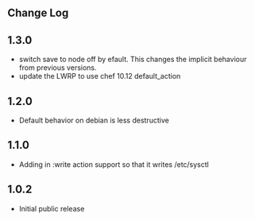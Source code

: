 Change Log
----------
## 1.3.0
* switch save to node off by efault. This changes the implicit behaviour from previous versions. 
* update the LWRP to use chef 10.12 default_action

## 1.2.0 
* Default behavior on debian is less destructive
## 1.1.0  
* Adding in :write action support so that it writes /etc/sysctl
## 1.0.2  
* Initial public release

